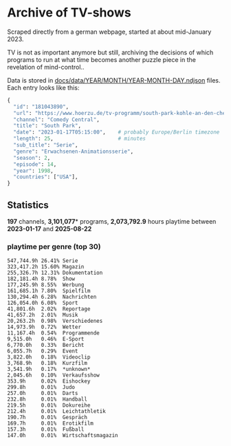 # Archive of TV-shows

Scraped directly from a german webpage, started at about mid-January 2023.

TV is not as important anymore but still, archiving the decisions of which programs to run at what time
becomes another puzzle piece in the revelation of mind-control.. 

Data is stored in [docs/data/YEAR/MONTH/YEAR-MONTH-DAY.ndjson](docs/data/) files. 
Each entry looks like this:

```python
{
  "id": "181043890", 
  "url": "https://www.hoerzu.de/tv-programm/south-park-kohle-an-den-chefkoch/bid_181043890/", 
  "channel": "Comedy Central", 
  "title": "South Park", 
  "date": "2023-01-17T05:15:00",    # probably Europe/Berlin timezone 
  "length": 25,                     # minutes 
  "sub_title": "Serie", 
  "genre": "Erwachsenen-Animationsserie", 
  "season": 2, 
  "episode": 14, 
  "year": 1998, 
  "countries": ["USA"],
}
```

## Statistics

**197** channels, **3,101,077*** programs, **2,073,792.9** hours playtime between **2023-01-17** and **2025-08-22**


### playtime per genre (top 30)

    547,744.9h 26.41% Serie
    323,417.2h 15.60% Magazin
    255,326.7h 12.31% Dokumentation
    182,181.4h 8.78%  Show
    177,245.9h 8.55%  Werbung
    161,685.1h 7.80%  Spielfilm
    130,294.4h 6.28%  Nachrichten
    126,054.0h 6.08%  Sport
    41,801.6h  2.02%  Reportage
    41,657.2h  2.01%  Musik
    20,263.2h  0.98%  Verschiedenes
    14,973.9h  0.72%  Wetter
    11,167.4h  0.54%  Programmende
    9,515.0h   0.46%  E-Sport
    6,770.0h   0.33%  Bericht
    6,055.7h   0.29%  Event
    3,822.0h   0.18%  Videoclip
    3,768.9h   0.18%  Kurzfilm
    3,541.9h   0.17%  *unknown*
    2,045.6h   0.10%  Verkaufsshow
    353.9h     0.02%  Eishockey
    299.8h     0.01%  Judo
    257.0h     0.01%  Darts
    232.8h     0.01%  Handball
    219.5h     0.01%  Dokureihe
    212.4h     0.01%  Leichtathletik
    190.7h     0.01%  Gespräch
    169.7h     0.01%  Erotikfilm
    157.3h     0.01%  Fußball
    147.0h     0.01%  Wirtschaftsmagazin
